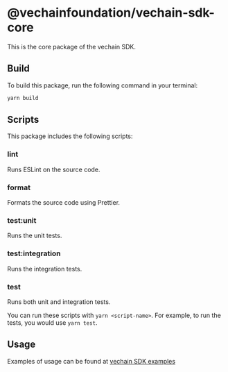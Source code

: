 # @vechainfoundation/vechain-sdk-core

This is the core package of the vechain SDK.

## Build

To build this package, run the following command in your terminal:
``` bash
yarn build
```

## Scripts

This package includes the following scripts:

### lint

Runs ESLint on the source code.

### format

Formats the source code using Prettier.

### test:unit

Runs the unit tests.

### test:integration

Runs the integration tests.

### test

Runs both unit and integration tests.

You can run these scripts with `yarn <script-name>`. For example, to run the tests, you would use `yarn test`.

## Usage

Examples of usage can be found at [vechain SDK examples](https://github.com/vechainfoundation/vechain-sdk/tree/main/docs/examples)